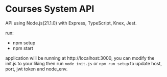 # Courses System API

API using Node.js(21.1.0) with Express, TypeScript, Knex, Jest.

run:

-   npm setup
-   npm start

application will be running at http://localhost:3000, you can modify 
the init.js to your liking then run `node init.js` or `npm run setup`
to update host, port, jwt token and node_env.
